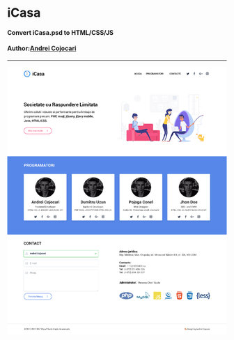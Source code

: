 # iCasa
#### Convert iCasa.psd to HTML/CSS/JS
#### Author:[Andrei Cojocari](https://www.instagram.com/webtheory/ "Andrei Cojocari")
***
![ScreenShot](https://github.com/gitbooster/icasa/blob/master/icasa.png)

